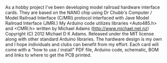 As a hobby project I've been developing model railroad hardware interface cards. They are based on the NANO chip using Dr Chubb's Computer / Model Railroad Interface (C/MRI) protocol interfaced with Jave Model Railroad Interface (JMRI.) 
My Arduino code utilizes libraries <Auto485.h> and <CMRI.h> written by Michael Adams (http://www.michael.net.nz) Copyright (C) 2012 Michael D K Adams. Released under the MIT license along with other standard Arduino libraries. 
The hardware design is my own and I hope individuals and clubs can benefit from my effort. Each card will come with a "how to use / install" PDF file, Arduino code, schematic, BOM and links to where to get the PCB printed.
